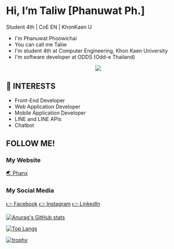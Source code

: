 # Hi, I’m Taliw [Phanuwat Ph.]
Student 4th | CoE EN | KhonKaen U

 - I'm Phanuwat Phoowichai
 - You can call me Taliw
 - I'm student 4th at Computer Engineering, Khon Kaen University
 - I'm software developer at ODDS (Odd-e Thailand)
 
 <p align="center"><img src="https://odds-readme-badge.vercel.app/api" /></p>

## 👀 INTERESTS

 - Front-End Developer
 - Web Application Developer
 - Mobile Application Developer
 - LINE and LINE APIs
 - Chatbot

## FOLLOW ME!
### My Website
[🌏 Phanx](https://phanx.ga)

### My Social Media
[👉 Facebook](https://www.facebook.com/PhanuPhoo/)
[👉 Instagram](https://www.instagram.com/phanx_talxw/)
[👉 LinkedIn](https://www.linkedin.com/in/phanuwat-phoowichai-89a4a9221/)


[![Anurag's GitHub stats](https://github-readme-stats.vercel.app/api?username=Taliw-ph)](https://github.com/anuraghazra/github-readme-stats)

[![Top Langs](https://github-readme-stats.vercel.app/api/top-langs/?username=Taliw-ph)](https://github.com/anuraghazra/github-readme-stats)

[![trophy](https://github-profile-trophy.vercel.app/?username=Taliw-ph)](https://github.com/ryo-ma/github-profile-trophy)
